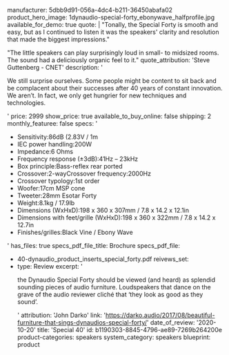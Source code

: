 manufacturer: 5dbb9d91-056a-4dc4-b211-36450abafa02
product_hero_image: 1dynaudio-special-forty_ebonywave_halfprofile.jpg
available_for_demo: true
quote: |
  "Tonally, the Special Forty is smooth and easy, but as I continued to listen it was the speakers' clarity and resolution that made the biggest impressions."
  
  "The little speakers can play surprisingly loud in small- to midsized rooms. The sound had a deliciously organic feel to it."
quote_attribution: 'Steve Guttenberg - CNET'
description: '<p>We still surprise ourselves. Some people might be content to sit back and be complacent about their successes after 40 years of constant innovation. We aren’t. In fact, we only get hungrier for new techniques and technologies.</p>'
price: 2999
show_price: true
available_to_buy_online: false
shipping: 2
monthly_featuree: false
specs: '<ul><li>Sensitivity:86dB (2.83V / 1m</li><li>IEC power handling:200W</li><li>Impedance:6 Ohms</li><li>Frequency response (±3dB):41Hz – 23kHz</li><li>Box principle:Bass-reflex rear ported</li><li>Crossover:2-wayCrossover frequency:2000Hz</li><li>Crossover typology:1st order</li><li>Woofer:17cm MSP cone</li><li>Tweeter:28mm Esotar Forty</li><li>Weight:8.1kg / 17.9lb</li><li>Dimensions (WxHxD):198 x 360 x 307mm / 7.8 x 14.2 x 12.1in</li><li>Dimensions with feet/grille (WxHxD):198 x 360 x 322mm / 7.8 x 14.2 x 12.7in</li><li>Finishes/grilles:Black Vine / Ebony Wave</li></ul>'
has_files: true
specs_pdf_file_title: Brochure
specs_pdf_file:
  - 40-dynaudio_product_inserts_special_forty.pdf
reivews_set:
  -
    type: Review
    excerpt: '<p>the Dynaudio Special Forty should be viewed (and heard) as splendid sounding pieces of audio furniture.&nbsp;Loudspeakers that dance on the grave of the audio reviewer cliché that ‘they look as good as they sound’.</p>'
    attribution: 'John Darko'
    link: 'https://darko.audio/2017/08/beautiful-furniture-that-sings-dynaudios-special-forty/'
    date_of_review: '2020-10-20'
title: 'Special 40'
id: b1190303-8845-4796-ae89-7269b264200e
product-categories: speakers
system_category: speakers
blueprint: product
